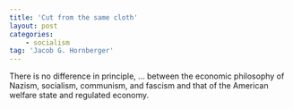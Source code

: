```yaml
---
title: 'Cut from the same cloth'
layout: post
categories:
    - socialism
tag: 'Jacob G. Hornberger'
---
```


There is no difference in principle, … between the economic philosophy of Nazism, socialism, communism, and fascism and that of the American welfare state and regulated economy.